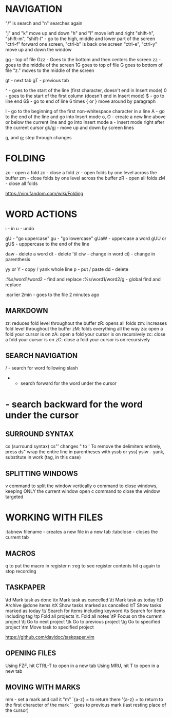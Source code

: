 # NAVIGATION
"/" is search and "n" searches again

"j" and "k" move up and down
"h" and "l" move left and right
"shift-h", "shift-m", "shift-l" - go to the high, middle and lower part of the screen
"ctrl-f" forward one screen, "ctrl-b" is back one screen
"ctrl-e", "ctrl-y" move up and down the window

gg - top of file
Gzz - Goes to the bottom and then centers the screen
zz - goes to the middle of the screen
1G goes to top of file
G goes to bottom of file
"z." moves to the middle of the screen

gt - next tab
gT - previous tab

^ - goes to the start of the line (first character, doesn't end in Insert mode)
0 - goes to the start of the first column (doesn't end in Insert mode)
$  - go to line end
6$ - go to end of line 6 times
{ or } move around by paragraph

I - go to the beginning of the first non-whitespace character in a line
A - go to the end of the line and go into Insert mode
o, O - create a new line above or below the current line and go into Insert mode
a - insert mode right after the current cursor
gk/gj - move up and down by screen lines

g, and g; step through changes


# FOLDING
zo - open a fold
zc - close a fold
zr - open folds by one level across the buffer
zm - close folds by one level across the buffer
zR - open all folds
zM - close all folds

https://vim.fandom.com/wiki/Folding


# WORD ACTIONS
i - in
u - undo

gU - "go uppercase"
gu - "go lowercase"
gUaW - uppercase a word
gUU or gU$  - upppercase to the end of the line

daw - delete a word
dt  - delete 'til
ciw - change in word
ci) - change in parenthesis

yy or Y - copy / yank whole line
p  - put / paste
dd - delete

:%s/word1/word2  - find and replace
:%s/word1/word2/g - global find and replace

:earlier 2min  - goes to the file 2 minutes ago


## MARKDOWN
zr: reduces fold level throughout the buffer
zR: opens all folds
zm: increases fold level throughout the buffer
zM: folds everything all the way
za: open a fold your cursor is on
zA: open a fold your cursor is on recursively
zc: close a fold your cursor is on
zC: close a fold your cursor is on recursively


## SEARCH NAVIGATION
/ - search for word following slash
* - search forward for the word under the cursor
# - search backward for the word under the cursor


## SURROUND SYNTAX
cs (surround syntax)
cs"' changes " to '
To remove the delimiters entirely, press ds"
wrap the entire line in parentheses with yssb or yss)
ysiw<tag> - yank, substitute in work (tag, in this case)


## SPLITTING WINDOWS
<C-w>v command to split the window vertically
<C-w>o command to close windows, keeping ONLY the current window open
<C-w>c command to close the window targeted


# WORKING WITH FILES
:tabnew filename - creates a new file in a new tab
:tabclose  - closes the current tab

## MACROS
q<n> to put the macro in register n
:reg to see register contents
hit q again to stop recording

## TASKPAPER 
\td     Mark task as done
\tx     Mark task as cancelled
\tt     Mark task as today
\tD     Archive @done items
\tX     Show tasks marked as cancelled
\tT     Show tasks marked as today
\t/     Search for items including keyword
\ts     Search for items including tag
\tp     Fold all projects
\t.     Fold all notes
\tP     Focus on the current project
\tj     Go to next project
\tk     Go to previous project
\tg     Go to specified project
\tm     Move task to specified project

https://github.com/davidoc/taskpaper.vim

## OPENING FILES
Using FZF, hit CTRL-T to open in a new tab
Using MRU, hit T to open in a new tab

## MOVING WITH MARKS
mm  - set a mark and call it "m"
`{a-z} = to return there
'{a-z} = to return to the first character of the mark
`` goes to previous mark (last resting place of the cursor)